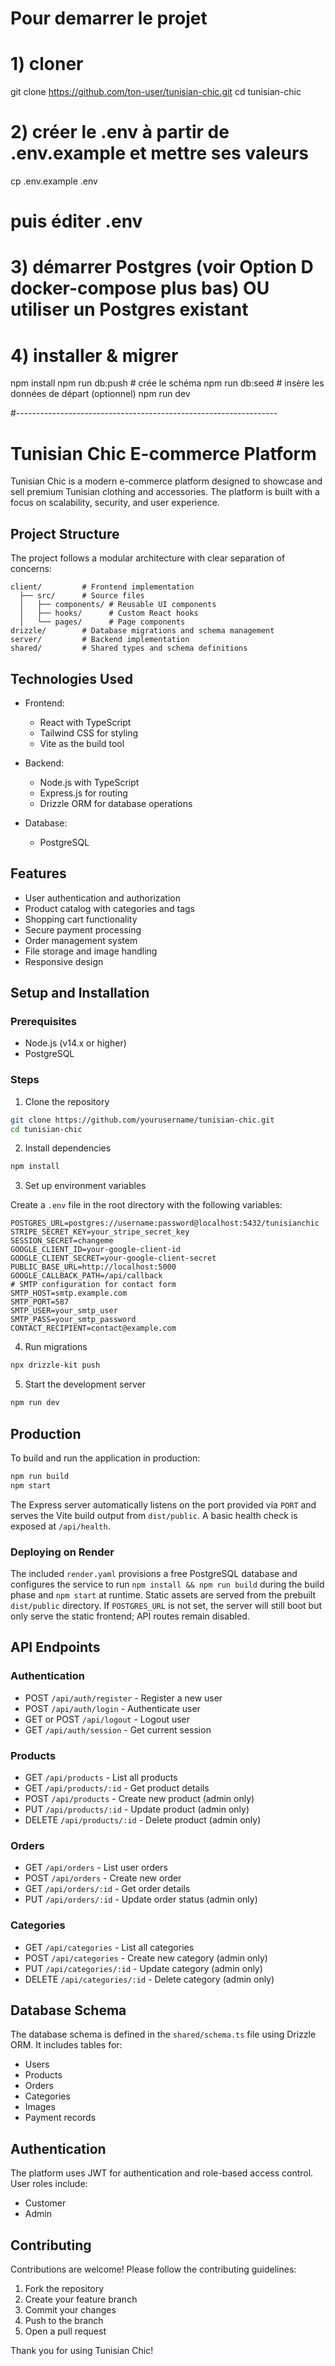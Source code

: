 
# Pour demarrer le projet 

# 1) cloner
git clone https://github.com/ton-user/tunisian-chic.git
cd tunisian-chic

# 2) créer le .env à partir de .env.example et mettre ses valeurs
cp .env.example .env
# puis éditer .env

# 3) démarrer Postgres (voir Option D docker-compose plus bas) OU utiliser un Postgres existant

# 4) installer & migrer
npm install
npm run db:push       # crée le schéma
npm run db:seed       # insère les données de départ (optionnel)
npm run dev

#-----------------------------------------------------------------

# Tunisian Chic E-commerce Platform

Tunisian Chic is a modern e-commerce platform designed to showcase and sell premium Tunisian clothing and accessories. The platform is built with a focus on scalability, security, and user experience.

## Project Structure

The project follows a modular architecture with clear separation of concerns:

```
client/         # Frontend implementation
  ├── src/      # Source files
  │   ├── components/ # Reusable UI components
  │   ├── hooks/      # Custom React hooks
  │   └── pages/      # Page components
drizzle/        # Database migrations and schema management
server/         # Backend implementation
shared/         # Shared types and schema definitions
```

## Technologies Used

- Frontend:
  - React with TypeScript
  - Tailwind CSS for styling
  - Vite as the build tool

- Backend:
  - Node.js with TypeScript
  - Express.js for routing
  - Drizzle ORM for database operations


- Database:
  - PostgreSQL

## Features

- User authentication and authorization
- Product catalog with categories and tags
- Shopping cart functionality
- Secure payment processing
- Order management system
- File storage and image handling
- Responsive design

## Setup and Installation

### Prerequisites

- Node.js (v14.x or higher)
- PostgreSQL


### Steps

1. Clone the repository

```bash
git clone https://github.com/yourusername/tunisian-chic.git
cd tunisian-chic
```

2. Install dependencies

```bash
npm install
```

3. Set up environment variables

Create a `.env` file in the root directory with the following variables:

```env
POSTGRES_URL=postgres://username:password@localhost:5432/tunisianchic
STRIPE_SECRET_KEY=your_stripe_secret_key
SESSION_SECRET=changeme
GOOGLE_CLIENT_ID=your-google-client-id
GOOGLE_CLIENT_SECRET=your-google-client-secret
PUBLIC_BASE_URL=http://localhost:5000
GOOGLE_CALLBACK_PATH=/api/callback
# SMTP configuration for contact form
SMTP_HOST=smtp.example.com
SMTP_PORT=587
SMTP_USER=your_smtp_user
SMTP_PASS=your_smtp_password
CONTACT_RECIPIENT=contact@example.com
```

4. Run migrations

```bash
npx drizzle-kit push
```

5. Start the development server

```bash
npm run dev
```

## Production

To build and run the application in production:

```bash
npm run build
npm start
```

The Express server automatically listens on the port provided via `PORT` and serves the Vite build output from `dist/public`. A basic health check is exposed at `/api/health`.

### Deploying on Render


The included `render.yaml` provisions a free PostgreSQL database and configures the service to run `npm install && npm run build` during the build phase and `npm start` at runtime. Static assets are served from the prebuilt `dist/public` directory. If `POSTGRES_URL` is not set, the server will still boot but only serve the static frontend; API routes remain disabled.


## API Endpoints

### Authentication

- POST `/api/auth/register` - Register a new user
- POST `/api/auth/login` - Authenticate user
- GET or POST `/api/logout` - Logout user
- GET `/api/auth/session` - Get current session

### Products

- GET `/api/products` - List all products
- GET `/api/products/:id` - Get product details
- POST `/api/products` - Create new product (admin only)
- PUT `/api/products/:id` - Update product (admin only)
- DELETE `/api/products/:id` - Delete product (admin only)

### Orders

- GET `/api/orders` - List user orders
- POST `/api/orders` - Create new order
- GET `/api/orders/:id` - Get order details
- PUT `/api/orders/:id` - Update order status (admin only)

### Categories

- GET `/api/categories` - List all categories
- POST `/api/categories` - Create new category (admin only)
- PUT `/api/categories/:id` - Update category (admin only)
- DELETE `/api/categories/:id` - Delete category (admin only)

## Database Schema

The database schema is defined in the `shared/schema.ts` file using Drizzle ORM. It includes tables for:

- Users
- Products
- Orders
- Categories
- Images
- Payment records

## Authentication

The platform uses JWT for authentication and role-based access control. User roles include:

- Customer
- Admin


## Contributing

Contributions are welcome! Please follow the contributing guidelines:

1. Fork the repository
2. Create your feature branch
3. Commit your changes
4. Push to the branch
5. Open a pull request


Thank you for using Tunisian Chic!
